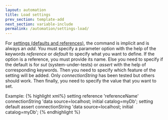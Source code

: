 ```yaml
---
layout: automation
title: Load settings
prev_section: template-add
next_section: variable-include
permalink: /automation/settings-load/
---
```

For [settings (defaults and references)](../../docs/config-defaults-references), the command is implicit and is always an *add*. You must specify a parameter option with the help of the keywords *reference* or *default* to specify what you want to define. If the option is a reference, you must provide its name. Else you need to specify if the default is for *sut* (system-under-tests) or *assert* with the help of corresponding keywords. Then you need to specify which feature of the setting will be added. Only *connectionString* has been tested but others should work. Then finally, you need to specify the value that you want to set.

Example:
{% highlight xml%}
setting reference 'referenceName' connectionString 'data source=localhost; initial catalog=myDb';
setting default assert connectionString 'data source=localhost; initial catalog=myDb';
{% endhighlight %}
